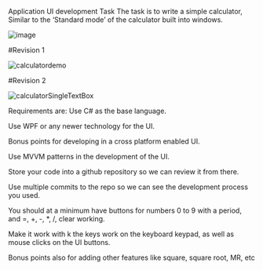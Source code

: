 Application UI development Task 
The task is to write a simple calculator, Similar to the ‘Standard mode’ of the calculator 
built into windows.

![image](https://github.com/user-attachments/assets/6a6e8909-98e4-48db-b24e-beda378a6af7)

#Revision 1

![calculatordemo](https://github.com/user-attachments/assets/4d1c061c-bf7f-4fd9-964d-ca01d16d5578)

#Revision 2

![calculatorSingleTextBox](https://github.com/user-attachments/assets/e503656a-3cba-401d-adca-adceced97ec4)



Requirements are: 
Use C# as the base language. 

Use WPF or any newer technology for the UI. 

Bonus points for developing in a cross platform enabled UI. 

Use MVVM patterns in the development of the UI. 

Store your code into a github repository so we can review it from there. 

Use multiple commits to the repo so we can see the development process you used. 

You should at a minimum have buttons for numbers 0 to 9 with a period, and =, +, -, *, /, 
clear working. 

Make it work with k the keys work on the keyboard keypad, as well as mouse clicks on the 
UI buttons. 

Bonus points also for adding other features like square, square root, MR,  etc
